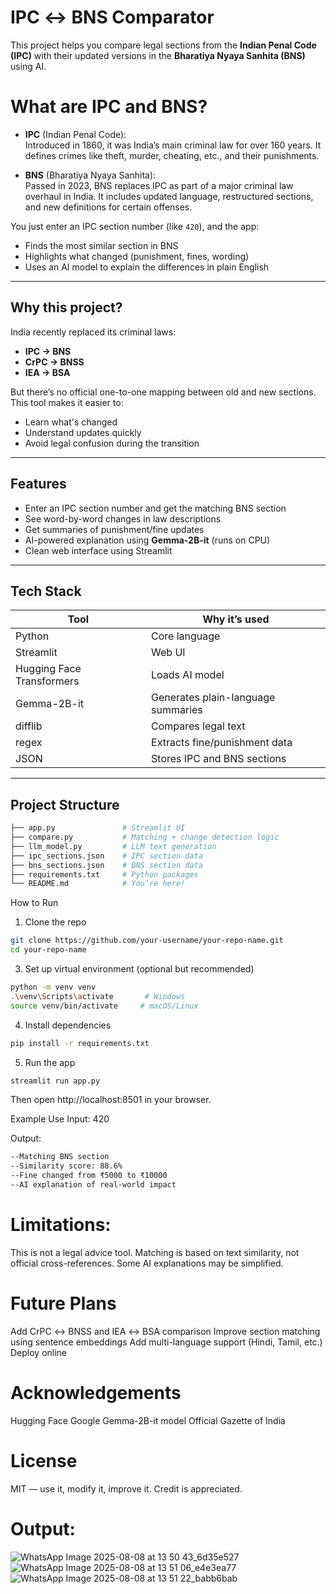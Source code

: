 #  IPC ↔ BNS Comparator

This project helps you compare legal sections from the **Indian Penal Code (IPC)** with their updated versions in the **Bharatiya Nyaya Sanhita (BNS)** using AI.

# What are IPC and BNS?

- **IPC** (Indian Penal Code):  
  Introduced in 1860, it was India’s main criminal law for over 160 years. It defines crimes like theft, murder, cheating, etc., and their punishments.

- **BNS** (Bharatiya Nyaya Sanhita):  
  Passed in 2023, BNS replaces IPC as part of a major criminal law overhaul in India. It includes updated language, restructured sections, and new definitions for certain offenses.

You just enter an IPC section number (like `420`), and the app:
- Finds the most similar section in BNS
- Highlights what changed (punishment, fines, wording)
- Uses an AI model to explain the differences in plain English

---

##  Why this project?

India recently replaced its criminal laws:
- **IPC → BNS**
- **CrPC → BNSS**
- **IEA → BSA**

But there’s no official one-to-one mapping between old and new sections. This tool makes it easier to:
- Learn what's changed
- Understand updates quickly
- Avoid legal confusion during the transition

---

##  Features

-  Enter an IPC section number and get the matching BNS section
-  See word-by-word changes in law descriptions
-  Get summaries of punishment/fine updates
- AI-powered explanation using **Gemma-2B-it** (runs on CPU)
-  Clean web interface using Streamlit

---

##  Tech Stack

| Tool | Why it’s used |
|------|---------------|
| Python | Core language |
| Streamlit | Web UI |
| Hugging Face Transformers | Loads AI model |
| Gemma-2B-it | Generates plain-language summaries |
| difflib | Compares legal text |
| regex | Extracts fine/punishment data |
| JSON | Stores IPC and BNS sections |

---

## Project Structure


```bash
├── app.py               # Streamlit UI
├── compare.py           # Matching + change detection logic
├── llm_model.py         # LLM text generation
├── ipc_sections.json    # IPC section data
├── bns_sections.json    # BNS section data
├── requirements.txt     # Python packages
└── README.md            # You’re here!
```

How to Run
1. Clone the repo
```bash
git clone https://github.com/your-username/your-repo-name.git
cd your-repo-name
```
3. Set up virtual environment (optional but recommended)
```bash
python -m venv venv
.\venv\Scripts\activate       # Windows
source venv/bin/activate     # macOS/Linux
```
4. Install dependencies
```bash
pip install -r requirements.txt
```
5. Run the app
```bash
streamlit run app.py
```
Then open http://localhost:8501 in your browser.

Example Use
Input:
420

Output:
```bash
--Matching BNS section
--Similarity score: 88.6%
--Fine changed from ₹5000 to ₹10000
--AI explanation of real-world impact
```
# Limitations: 
This is not a legal advice tool.
Matching is based on text similarity, not official cross-references.
Some AI explanations may be simplified.

# Future Plans
Add CrPC ↔ BNSS and IEA ↔ BSA comparison
Improve section matching using sentence embeddings
Add multi-language support (Hindi, Tamil, etc.)
Deploy online

# Acknowledgements
Hugging Face
Google Gemma-2B-it model
Official Gazette of India

# License
MIT — use it, modify it, improve it. Credit is appreciated.

# Output:
![WhatsApp Image 2025-08-08 at 13 50 43_6d35e527](https://github.com/user-attachments/assets/33ebf97d-ee0c-4a43-b001-f8a012e5584d)
![WhatsApp Image 2025-08-08 at 13 51 06_e4e3ea77](https://github.com/user-attachments/assets/75c99027-7d70-4004-8b36-04425a7d835f)
![WhatsApp Image 2025-08-08 at 13 51 22_babb6bab](https://github.com/user-attachments/assets/2b23745e-3852-48b4-b062-cc66cf608976)




